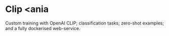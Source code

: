 # Clip <ania
Custom training with OpenAI CLIP; classification tasks; zero-shot examples; and a fully dockerised web-service.
